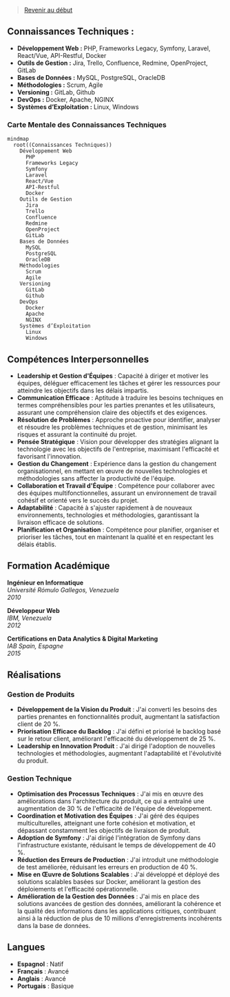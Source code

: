 >[Revenir au début](https://github.com/IngJuanRojas/about-me-Es/tree/main)

## **Connaissances Techniques :**
- **Développement Web :** PHP, Frameworks Legacy, Symfony, Laravel, React/Vue, API-Restful, Docker
- **Outils de Gestion :** Jira, Trello, Confluence, Redmine, OpenProject, GitLab
- **Bases de Données :** MySQL, PostgreSQL, OracleDB
- **Méthodologies :** Scrum, Agile
- **Versioning :** GitLab, Github
- **DevOps :** Docker, Apache, NGINX
- **Systèmes d’Exploitation :** Linux, Windows

### **Carte Mentale des Connaissances Techniques**

```mermaid
mindmap
  root((Connaissances Techniques))
    Développement Web
      PHP
      Frameworks Legacy
      Symfony
      Laravel
      React/Vue
      API-Restful
      Docker
    Outils de Gestion
      Jira
      Trello
      Confluence
      Redmine
      OpenProject
      GitLab
    Bases de Données
      MySQL
      PostgreSQL
      OracleDB
    Méthodologies
      Scrum
      Agile
    Versioning
      GitLab
      Github
    DevOps
      Docker
      Apache
      NGINX
    Systèmes d’Exploitation
      Linux
      Windows
```

## **Compétences Interpersonnelles**
- **Leadership et Gestion d'Équipes** : Capacité à diriger et motiver les équipes, déléguer efficacement les tâches et gérer les ressources pour atteindre les objectifs dans les délais impartis.
- **Communication Efficace** : Aptitude à traduire les besoins techniques en termes compréhensibles pour les parties prenantes et les utilisateurs, assurant une compréhension claire des objectifs et des exigences.
- **Résolution de Problèmes** : Approche proactive pour identifier, analyser et résoudre les problèmes techniques et de gestion, minimisant les risques et assurant la continuité du projet.
- **Pensée Stratégique** : Vision pour développer des stratégies alignant la technologie avec les objectifs de l'entreprise, maximisant l'efficacité et favorisant l'innovation.
- **Gestion du Changement** : Expérience dans la gestion du changement organisationnel, en mettant en œuvre de nouvelles technologies et méthodologies sans affecter la productivité de l'équipe.
- **Collaboration et Travail d'Équipe** : Compétence pour collaborer avec des équipes multifonctionnelles, assurant un environnement de travail cohésif et orienté vers le succès du projet.
- **Adaptabilité** : Capacité à s'ajuster rapidement à de nouveaux environnements, technologies et méthodologies, garantissant la livraison efficace de solutions.
- **Planification et Organisation** : Compétence pour planifier, organiser et prioriser les tâches, tout en maintenant la qualité et en respectant les délais établis.

## **Formation Académique**

**Ingénieur en Informatique**  
*Université Rómulo Gallegos, Venezuela*  
*2010*

**Développeur Web**  
*IBM, Venezuela*  
*2012*

**Certifications en Data Analytics & Digital Marketing**  
*IAB Spain, Espagne*  
*2015*

## **Réalisations**

### **Gestion de Produits**
- **Développement de la Vision du Produit** : J'ai converti les besoins des parties prenantes en fonctionnalités produit, augmentant la satisfaction client de 20 %.
- **Priorisation Efficace du Backlog** : J'ai défini et priorisé le backlog basé sur le retour client, améliorant l'efficacité du développement de 25 %.
- **Leadership en Innovation Produit** : J'ai dirigé l'adoption de nouvelles technologies et méthodologies, augmentant l'adaptabilité et l'évolutivité du produit.

### **Gestion Technique**
- **Optimisation des Processus Techniques** : J'ai mis en œuvre des améliorations dans l'architecture du produit, ce qui a entraîné une augmentation de 30 % de l'efficacité de l'équipe de développement.
- **Coordination et Motivation des Équipes** : J'ai géré des équipes multiculturelles, atteignant une forte cohésion et motivation, et dépassant constamment les objectifs de livraison de produit.
- **Adoption de Symfony** : J'ai dirigé l'intégration de Symfony dans l'infrastructure existante, réduisant le temps de développement de 40 %.
- **Réduction des Erreurs de Production** : J'ai introduit une méthodologie de test améliorée, réduisant les erreurs en production de 40 %.
- **Mise en Œuvre de Solutions Scalables** : J'ai développé et déployé des solutions scalables basées sur Docker, améliorant la gestion des déploiements et l'efficacité opérationnelle.
- **Amélioration de la Gestion des Données** : J'ai mis en place des solutions avancées de gestion des données, améliorant la cohérence et la qualité des informations dans les applications critiques, contribuant ainsi à la réduction de plus de 10 millions d'enregistrements incohérents dans la base de données.

## **Langues**
- **Espagnol** : Natif
- **Français** : Avancé
- **Anglais** : Avancé
- **Portugais** : Basique
